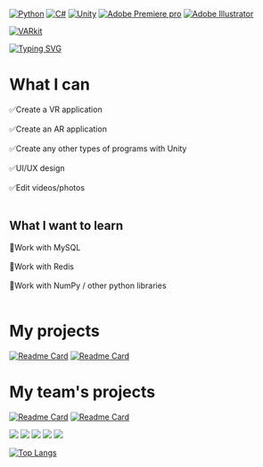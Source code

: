 
[![Python](https://img.shields.io/badge/python-3670A0?style=for-the-badge&logo=python&logoColor=ffdd54)](https://github.com/TheMoltenDolphin?tab=repositories&q=&type=&language=python&sort=)
[![C#](https://img.shields.io/badge/c%23-%23239120.svg?style=for-the-badge&logo=c-sharp&logoColor=white)](https://github.com/TheMoltenDolphin?tab=repositories&q=&type=&language=c%23&sort=)
[![Unity](https://img.shields.io/badge/Unity3D-000000?style=for-the-badge&logo=unity&logoColor=#ffffffff)](https://github.com/TheMoltenDolphin?tab=repositories&q=&type=&language=python&sort=)
[![Adobe Premiere pro](https://img.shields.io/badge/Premiere-000058?style=for-the-badge&logo=adobepremierepro&logoColor=9494f7)](https://github.com/TheMoltenDolphin?tab=repositories&q=&type=&language=python&sort=)
[![Adobe Illustrator](https://img.shields.io/badge/Illustrator-310000?style=for-the-badge&logo=adobeillustrator&logoColor=f79500)](https://github.com/TheMoltenDolphin?tab=repositories&q=&type=&language=python&sort=)

[![VARkit](https://img.shields.io/badge/My_team-VARkit-214d26?style=for-the-badge&logo=github&logoColor=white)](https://github.com/VARkit?tab=repositories&q=&type=&language=python&sort=)

[![Typing SVG](https://readme-typing-svg.herokuapp.com?font=Tiny5&size=30&pause=1000&color=3199d9ff&random=false&width=435&lines=It%E2%80%99s+never+too+late+to+learn)](https://git.io/typing-svg)


# What I can
:white_check_mark:Create a VR application <br><br>
:white_check_mark:Create an AR application <br><br>
:white_check_mark:Create any other types of programs with Unity <br><br>
:white_check_mark:UI/UX design <br><br>
:white_check_mark:Edit videos/photos <br><br>

## What I want to learn
:black_square_button:Work with MySQL <br><br>
:black_square_button:Work with Redis <br><br>
:black_square_button:Work with NumPy / other python libraries <br><br>

# My projects

[![Readme Card](https://github-readme-stats.vercel.app/api/pin/?username=TheMoltenDolphin&repo=CraneSimulator)](https://github.com/TheMoltenDolphin/CraneSimulator)
[![Readme Card](https://github-readme-stats.vercel.app/api/pin/?username=TheMoltenDolphin&repo=Skol_Assistant)](https://github.com/TheMoltenDolphin/Skol_Assistant)

# My team's projects

[![Readme Card](https://github-readme-stats.vercel.app/api/pin/?username=VARkit&repo=MindRift)](https://github.com/VARkit/MindRift)
[![Readme Card](https://github-readme-stats.vercel.app/api/pin/?username=VARkit&repo=SkiingSimulator)](https://github.com/VARkit/SkiingSimulator)




![](https://github-profile-summary-cards.vercel.app/api/cards/profile-details?username=TheMoltenDolphin&theme=solarized_dark)
![](https://github-profile-summary-cards.vercel.app/api/cards/most-commit-language?username=TheMoltenDolphin&theme=solarized_dark)
![](https://github-profile-summary-cards.vercel.app/api/cards/repos-per-language?username=TheMoltenDolphin&theme=solarized_dark)
![](https://github-profile-summary-cards.vercel.app/api/cards/stats?username=TheMoltenDolphin&theme=solarized_dark)
![](https://github-profile-summary-cards.vercel.app/api/cards/productive-time?username=TheMoltenDolphin&theme=solarized_dark)

[![Top Langs](https://github-readme-stats.vercel.app/api/top-langs/?username=TheMoltenDolphin&layout=compact)](https://github.com/TheMoltenDolphin/github-readme-stats)
